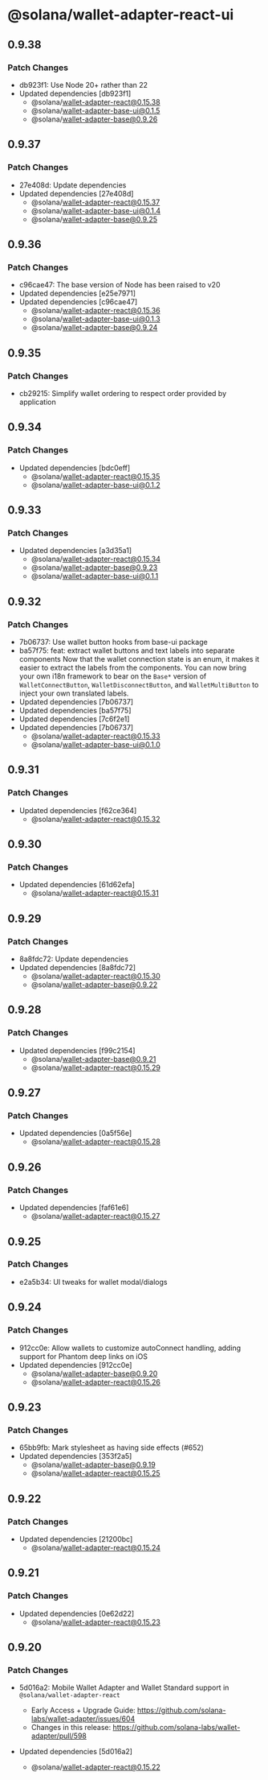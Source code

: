 # @solana/wallet-adapter-react-ui

## 0.9.38

### Patch Changes

- db923f1: Use Node 20+ rather than 22
- Updated dependencies [db923f1]
    - @solana/wallet-adapter-react@0.15.38
    - @solana/wallet-adapter-base-ui@0.1.5
    - @solana/wallet-adapter-base@0.9.26

## 0.9.37

### Patch Changes

- 27e408d: Update dependencies
- Updated dependencies [27e408d]
    - @solana/wallet-adapter-react@0.15.37
    - @solana/wallet-adapter-base-ui@0.1.4
    - @solana/wallet-adapter-base@0.9.25

## 0.9.36

### Patch Changes

- c96cae47: The base version of Node has been raised to v20
- Updated dependencies [e25e7971]
- Updated dependencies [c96cae47]
    - @solana/wallet-adapter-react@0.15.36
    - @solana/wallet-adapter-base-ui@0.1.3
    - @solana/wallet-adapter-base@0.9.24

## 0.9.35

### Patch Changes

- cb29215: Simplify wallet ordering to respect order provided by application

## 0.9.34

### Patch Changes

- Updated dependencies [bdc0eff]
    - @solana/wallet-adapter-react@0.15.35
    - @solana/wallet-adapter-base-ui@0.1.2

## 0.9.33

### Patch Changes

- Updated dependencies [a3d35a1]
    - @solana/wallet-adapter-react@0.15.34
    - @solana/wallet-adapter-base@0.9.23
    - @solana/wallet-adapter-base-ui@0.1.1

## 0.9.32

### Patch Changes

- 7b06737: Use wallet button hooks from base-ui package
- ba57f75: feat: extract wallet buttons and text labels into separate components
  Now that the wallet connection state is an enum, it makes it easier to extract the labels from the components. You can now bring your own i18n framework to bear on the `Base*` version of `WalletConnectButton`, `WalletDisconnectButton`, and `WalletMultiButton` to inject your own translated labels.
- Updated dependencies [7b06737]
- Updated dependencies [ba57f75]
- Updated dependencies [7c6f2e1]
- Updated dependencies [7b06737]
    - @solana/wallet-adapter-react@0.15.33
    - @solana/wallet-adapter-base-ui@0.1.0

## 0.9.31

### Patch Changes

- Updated dependencies [f62ce364]
    - @solana/wallet-adapter-react@0.15.32

## 0.9.30

### Patch Changes

- Updated dependencies [61d62efa]
    - @solana/wallet-adapter-react@0.15.31

## 0.9.29

### Patch Changes

- 8a8fdc72: Update dependencies
- Updated dependencies [8a8fdc72]
    - @solana/wallet-adapter-react@0.15.30
    - @solana/wallet-adapter-base@0.9.22

## 0.9.28

### Patch Changes

- Updated dependencies [f99c2154]
    - @solana/wallet-adapter-base@0.9.21
    - @solana/wallet-adapter-react@0.15.29

## 0.9.27

### Patch Changes

- Updated dependencies [0a5f56e]
    - @solana/wallet-adapter-react@0.15.28

## 0.9.26

### Patch Changes

- Updated dependencies [faf61e6]
    - @solana/wallet-adapter-react@0.15.27

## 0.9.25

### Patch Changes

- e2a5b34: UI tweaks for wallet modal/dialogs

## 0.9.24

### Patch Changes

- 912cc0e: Allow wallets to customize autoConnect handling, adding support for Phantom deep links on iOS
- Updated dependencies [912cc0e]
    - @solana/wallet-adapter-base@0.9.20
    - @solana/wallet-adapter-react@0.15.26

## 0.9.23

### Patch Changes

- 65bb9fb: Mark stylesheet as having side effects (#652)
- Updated dependencies [353f2a5]
    - @solana/wallet-adapter-base@0.9.19
    - @solana/wallet-adapter-react@0.15.25

## 0.9.22

### Patch Changes

- Updated dependencies [21200bc]
    - @solana/wallet-adapter-react@0.15.24

## 0.9.21

### Patch Changes

- Updated dependencies [0e62d22]
    - @solana/wallet-adapter-react@0.15.23

## 0.9.20

### Patch Changes

- 5d016a2: Mobile Wallet Adapter and Wallet Standard support in `@solana/wallet-adapter-react`

    - Early Access + Upgrade Guide: https://github.com/solana-labs/wallet-adapter/issues/604
    - Changes in this release: https://github.com/solana-labs/wallet-adapter/pull/598

- Updated dependencies [5d016a2]
    - @solana/wallet-adapter-react@0.15.22
